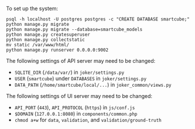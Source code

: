 To set up the system:
```
psql -h localhost -U postgres postgres -c "CREATE DATABASE smartcube;"
python manage.py migrate
python manage.py migrate --database=smartcube_models
python manage.py createsuperuser
python manage.py collectstatic
mv static /var/www/html/
python manage.py runserver 0.0.0.0:9002
```

The following settings of API server may need to be changed:
- `SQLITE_DIR` (`/data/var/`) in `joker/settings.py`
- `USER` (`smartcube`) under `DATABASES` in `joker/settings.py`
- `DATA_PATH` (`/home/smartcube/local/...`) in `joker_common/views.py`

The following settings of UI server may need to be changed:
- `API_PORT` (`443`), `API_PROTOCOL` (`https`) in `js/conf.js`
- `$DOMAIN` (`127.0.0.1:8080`) in `components/common.php`
- `chmod a+w` for `data`, `validation`, and `validation/ground-truth`
